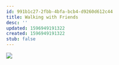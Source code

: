 ```yaml
---
id: 991b1c27-2fbb-4bfa-bcb4-d9260d612c44
title: Walking with Friends
desc: ''
updated: 1596949191322
created: 1596949191322
stub: false
---
```

![](https://kevinslin-images.s3.us-west-2.amazonaws.com/images/comics/Paper.Comics.8.png)
